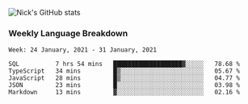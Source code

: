 

![Nick's GitHub stats](https://github-readme-stats.vercel.app/api?username=nickdark&theme=vue&show_icons=true)

### Weekly Language Breakdown
<!--START_SECTION:waka-->
```text
Week: 24 January, 2021 - 31 January, 2021

SQL          7 hrs 54 mins   ███████████████████▓░░░░░   78.68 % 
TypeScript   34 mins         █▒░░░░░░░░░░░░░░░░░░░░░░░   05.67 % 
JavaScript   28 mins         █▒░░░░░░░░░░░░░░░░░░░░░░░   04.77 % 
JSON         23 mins         █░░░░░░░░░░░░░░░░░░░░░░░░   03.98 % 
Markdown     13 mins         ▓░░░░░░░░░░░░░░░░░░░░░░░░   02.16 % 
```
<!--END_SECTION:waka-->

<!--
**nickdark/nickdark** is a ✨ _special_ ✨ repository because its `README.md` (this file) appears on your GitHub profile.

Here are some ideas to get you started:

- 🔭 I’m currently working on ...
- 🌱 I’m currently learning ...
- 👯 I’m looking to collaborate on ...
- 🤔 I’m looking for help with ...
- 💬 Ask me about ...
- 📫 How to reach me: ...
- 😄 Pronouns: ...
- ⚡ Fun fact: ...
-->
